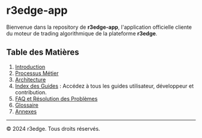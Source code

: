 
# r3edge-app
Bienvenue dans la repository de **r3edge-app**, l'application officielle cliente du moteur de trading algorithmique de la plateforme **r3edge**.

## Table des Matières

1. [Introduction](introduction.md)
2. [Processus Métier](processus-métier/index.md)
3. [Architecture](architecture/index.md)
7. [Index des Guides](guides/index.md) : Accédez à tous les guides utilisateur, développeur et contribution.
8. [FAQ et Résolution des Problèmes](faq.md)
9. [Glossaire](glossary.md)
10. [Annexes](annexes.md)

---

© 2024 r3edge. Tous droits réservés.